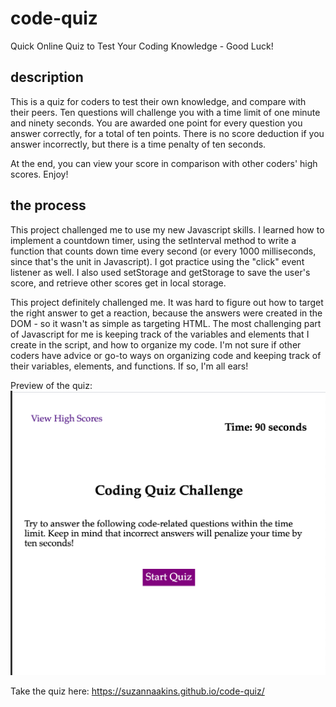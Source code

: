 # code-quiz
Quick Online Quiz to Test Your Coding Knowledge - Good Luck!

## description
This is a quiz for coders to test their own knowledge, and compare with their peers.  Ten questions will challenge you with a time limit of one minute and ninety seconds. You are awarded one point for every question you answer correctly, for a total of ten points.  There is no score deduction if you answer incorrectly, but there is a time penalty of ten seconds. 

At the end, you can view your score in comparison with other coders' high scores. Enjoy!

## the process
This project challenged me to use my new Javascript skills. I learned how to implement a countdown timer, using the setInterval method to write a function that counts down time every second (or every 1000 milliseconds, since that's the unit in Javascript).  I got practice using the "click" event listener as well.  I also used setStorage and getStorage to save the user's score, and retrieve other scores get in local storage.

This project definitely challenged me. It was hard to figure out how to target the right answer to get a reaction, because the answers were created in the DOM - so it wasn't as simple as targeting HTML.  The most challenging part of Javascript for me is keeping track of the variables and elements that I create in the script, and how to organize my code.  I'm not sure if other coders have advice or go-to ways on organizing code and keeping track of their variables, elements, and functions.  If so, I'm all ears!

Preview of the quiz: 
![Quiz Start Page](./assets/images/quizpreview.png)

Take the quiz here: 
https://suzannaakins.github.io/code-quiz/